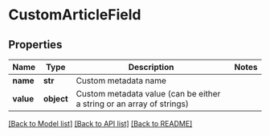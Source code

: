 # CustomArticleField

## Properties
Name | Type | Description | Notes
------------ | ------------- | ------------- | -------------
**name** | **str** | Custom  metadata name | 
**value** | **object** | Custom metadata value (can be either a string or an array of strings) | 

[[Back to Model list]](../README.md#documentation-for-models) [[Back to API list]](../README.md#documentation-for-api-endpoints) [[Back to README]](../README.md)


